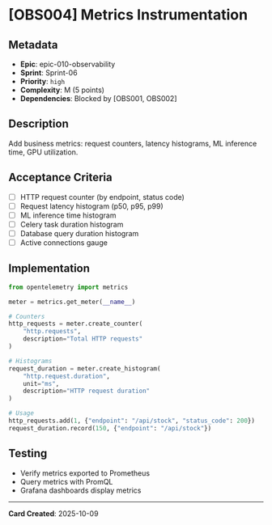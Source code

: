 # [OBS004] Metrics Instrumentation

## Metadata
- **Epic**: epic-010-observability
- **Sprint**: Sprint-06
- **Priority**: `high`
- **Complexity**: M (5 points)
- **Dependencies**: Blocked by [OBS001, OBS002]

## Description
Add business metrics: request counters, latency histograms, ML inference time, GPU utilization.

## Acceptance Criteria
- [ ] HTTP request counter (by endpoint, status code)
- [ ] Request latency histogram (p50, p95, p99)
- [ ] ML inference time histogram
- [ ] Celery task duration histogram
- [ ] Database query duration histogram
- [ ] Active connections gauge

## Implementation
```python
from opentelemetry import metrics

meter = metrics.get_meter(__name__)

# Counters
http_requests = meter.create_counter(
    "http.requests",
    description="Total HTTP requests"
)

# Histograms
request_duration = meter.create_histogram(
    "http.request.duration",
    unit="ms",
    description="HTTP request duration"
)

# Usage
http_requests.add(1, {"endpoint": "/api/stock", "status_code": 200})
request_duration.record(150, {"endpoint": "/api/stock"})
```

## Testing
- Verify metrics exported to Prometheus
- Query metrics with PromQL
- Grafana dashboards display metrics

---
**Card Created**: 2025-10-09
